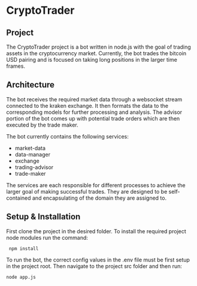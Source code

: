 # CryptoTrader

## Project
The CryptoTrader project is a bot written in node.js with the goal of trading assets in the cryptocurrency market.
Currently, the bot trades the bitcoin USD pairing and is focused on taking long positions in the larger time frames.

## Architecture
The bot receives the required market data through a websocket stream connected to the kraken exchange.
It then formats the data to the corresponding models for further processing and analysis. The advisor portion
of the bot comes up with potential trade orders which are then executed by the trade maker.

The bot currently contains the following services:

* market-data
* data-manager
* exchange
* trading-advisor
* trade-maker

The services are each responsible for different processes to achieve the larger goal of making successful trades.
They are designed to be self-contained and encapsulating of the domain they are assigned to.

## Setup & Installation
First clone the project in the desired folder.
To install the required project node modules run the command:
```
 npm install
```

To run the bot, the correct config values in the .env file must be first setup in the project root.
Then navigate to the project src folder and then run:

```
node app.js
```
